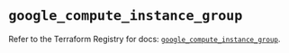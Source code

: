 # `google_compute_instance_group`

Refer to the Terraform Registry for docs: [`google_compute_instance_group`](https://registry.terraform.io/providers/hashicorp/google/6.34.0/docs/resources/compute_instance_group).
